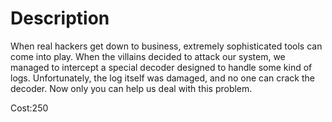 # Description

When real hackers get down to business, extremely sophisticated tools can come into play. When the villains decided to attack our system, we managed to intercept a special decoder designed to handle some kind of logs. Unfortunately, the log itself was damaged, and no one can crack the decoder. Now only you can help us deal with this problem.

Cost:250
